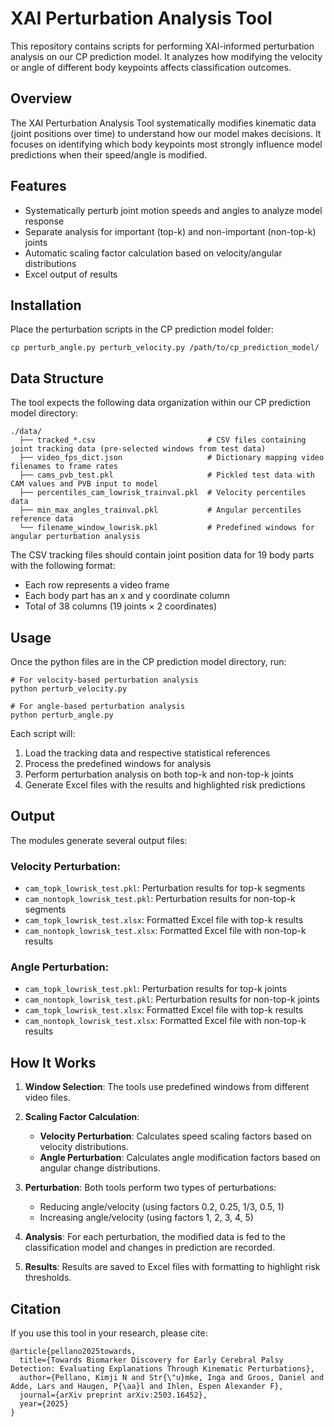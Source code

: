 # XAI Perturbation Analysis Tool

This repository contains scripts for performing XAI-informed perturbation analysis on our CP prediction model. It analyzes how modifying the velocity or angle of different body keypoints affects classification outcomes.

## Overview

The XAI Perturbation Analysis Tool systematically modifies kinematic data (joint positions over time) to understand how our model makes decisions. It focuses on identifying which body keypoints most strongly influence model predictions when their speed/angle is modified.

## Features

- Systematically perturb joint motion speeds and angles to analyze model response
- Separate analysis for important (top-k) and non-important (non-top-k) joints
- Automatic scaling factor calculation based on velocity/angular distributions
- Excel output of results

## Installation

Place the perturbation scripts in the CP prediction model folder:
   ```
   cp perturb_angle.py perturb_velocity.py /path/to/cp_prediction_model/
   ```

## Data Structure

The tool expects the following data organization within our CP prediction model directory:

```
./data/
  ├── tracked_*.csv                         # CSV files containing joint tracking data (pre-selected windows from test data)
  ├── video_fps_dict.json                   # Dictionary mapping video filenames to frame rates
  ├── cams_pvb_test.pkl                     # Pickled test data with CAM values and PVB input to model
  ├── percentiles_cam_lowrisk_trainval.pkl  # Velocity percentiles data
  ├── min_max_angles_trainval.pkl           # Angular percentiles reference data
  └── filename_window_lowrisk.pkl           # Predefined windows for angular perturbation analysis
```

The CSV tracking files should contain joint position data for 19 body parts with the following format:
- Each row represents a video frame
- Each body part has an x and y coordinate column
- Total of 38 columns (19 joints × 2 coordinates)

## Usage

Once the python files are in the CP prediction model directory, run:

```
# For velocity-based perturbation analysis
python perturb_velocity.py

# For angle-based perturbation analysis
python perturb_angle.py
```

Each script will:
1. Load the tracking data and respective statistical references
2. Process the predefined windows for analysis
3. Perform perturbation analysis on both top-k and non-top-k joints
4. Generate Excel files with the results and highlighted risk predictions

## Output

The modules generate several output files:

### Velocity Perturbation:
- `cam_topk_lowrisk_test.pkl`: Perturbation results for top-k segments
- `cam_nontopk_lowrisk_test.pkl`: Perturbation results for non-top-k segments
- `cam_topk_lowrisk_test.xlsx`: Formatted Excel file with top-k results
- `cam_nontopk_lowrisk_test.xlsx`: Formatted Excel file with non-top-k results

### Angle Perturbation:
- `cam_topk_lowrisk_test.pkl`: Perturbation results for top-k joints
- `cam_nontopk_lowrisk_test.pkl`: Perturbation results for non-top-k joints
- `cam_topk_lowrisk_test.xlsx`: Formatted Excel file with top-k results
- `cam_nontopk_lowrisk_test.xlsx`: Formatted Excel file with non-top-k results

## How It Works

1. **Window Selection**: The tools use predefined windows from different video files.

2. **Scaling Factor Calculation**: 
   - **Velocity Perturbation**: Calculates speed scaling factors based on velocity distributions.
   - **Angle Perturbation**: Calculates angle modification factors based on angular change distributions.

3. **Perturbation**: Both tools perform two types of perturbations:
   - Reducing angle/velocity (using factors 0.2, 0.25, 1/3, 0.5, 1)
   - Increasing angle/velocity (using factors 1, 2, 3, 4, 5)

4. **Analysis**: For each perturbation, the modified data is fed to the classification model and changes in prediction are recorded.

5. **Results**: Results are saved to Excel files with formatting to highlight risk thresholds.

## Citation

If you use this tool in your research, please cite:

```
@article{pellano2025towards,
  title={Towards Biomarker Discovery for Early Cerebral Palsy Detection: Evaluating Explanations Through Kinematic Perturbations},
  author={Pellano, Kimji N and Str{\"u}mke, Inga and Groos, Daniel and Adde, Lars and Haugen, P{\aa}l and Ihlen, Espen Alexander F},
  journal={arXiv preprint arXiv:2503.16452},
  year={2025}
}
```
